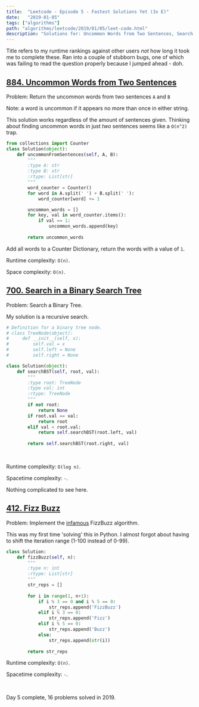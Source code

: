 ```yaml
---
title:  "Leetcode - Episode 5 - Fastest Solutions Yet (3x E)"
date:   "2019-01-05"
tags: ["algorithms"]
path: "algorithms/leetcode/2019/01/05/leet-code.html"
description: "Solutions for: Uncommon Words from Two Sentences, Search in a Binary Search Tree, and Fizz Buzz."
---
```


Title refers to my runtime rankings against other users *not* how long it took me to complete these. Ran into a couple of stubborn bugs, one of which was failing to read the question properly because I jumped ahead - doh.

## [884. Uncommon Words from Two Sentences](https://leetcode.com/problems/uncommon-words-from-two-sentences/)

Problem: Return the uncommon words from two sentences `A` and `B`

Note: a word is uncommon if it appears no more than once in either string.

This solution works regardless of the amount of sentences given. Thinking about finding uncommon words in just *two* sentences seems like a `O(n^2)` trap.

```python
from collections import Counter
class Solution(object):
    def uncommonFromSentences(self, A, B):
        """
        :type A: str
        :type B: str
        :rtype: List[str]
        """
        word_counter = Counter()
        for word in A.split(' ') + B.split(' '):
            word_counter[word] += 1

        uncommon_words = []
        for key, val in word_counter.items():
            if val == 1:
                uncommon_words.append(key)
        
        return uncommon_words
```

Add all words to a Counter Dictionary, return the words with a value of `1`.

Runtime complexity: `O(n)`.

Space complexity: `O(n)`.

## [700. Search in a Binary Search Tree](https://leetcode.com/problems/search-in-a-binary-search-tree/)

Problem: Search a Binary Tree.

My solution is a recursive search. 

```python
# Definition for a binary tree node.
# class TreeNode(object):
#     def __init__(self, x):
#         self.val = x
#         self.left = None
#         self.right = None

class Solution(object):
    def searchBST(self, root, val):
        """
        :type root: TreeNode
        :type val: int
        :rtype: TreeNode
        """
        if not root:
            return None
        if root.val == val:
            return root
        elif val < root.val:
            return self.searchBST(root.left, val)
        
        return self.searchBST(root.right, val)
```

<br>

Runtime complexity: `O(log n)`.

Spacetime complexity: `-`.

Nothing complicated to see here.

## [412. Fizz Buzz](https://leetcode.com/problems/fizz-buzz/)

Problem: Implement the [infamous](https://blog.codinghorror.com/why-cant-programmers-program/) FizzBuzz algorithm.

This was my first time 'solving' this in Python. I almost forgot about having to shift the iteration range (1-100 instead of 0-99).

```python
class Solution:
    def fizzBuzz(self, n):
        """
        :type n: int
        :rtype: List[str]
        """
        str_reps = []
        
        for i in range(1, n+1):
            if i % 3 == 0 and i % 5 == 0:
                str_reps.append('FizzBuzz')
            elif i % 3 == 0:
                str_reps.append('Fizz')
            elif i % 5 == 0:
                str_reps.append('Buzz')
            else:
                str_reps.append(str(i))
        
        return str_reps
```

Runtime complexity: `O(n)`.

Spacetime complexity: `-`.

<br>

Day 5 complete, 16 problems solved in 2019.
